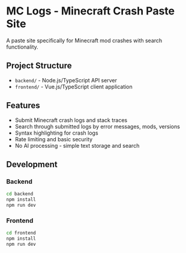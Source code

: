 # MC Logs - Minecraft Crash Paste Site

A paste site specifically for Minecraft mod crashes with search functionality.

## Project Structure

- `backend/` - Node.js/TypeScript API server
- `frontend/` - Vue.js/TypeScript client application

## Features

- Submit Minecraft crash logs and stack traces
- Search through submitted logs by error messages, mods, versions
- Syntax highlighting for crash logs
- Rate limiting and basic security
- No AI processing - simple text storage and search

## Development

### Backend
```bash
cd backend
npm install
npm run dev
```

### Frontend  
```bash
cd frontend
npm install
npm run dev
```